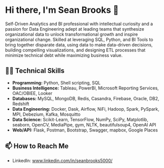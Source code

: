# Hi there, I'm Sean Brooks 👋

Self-Driven Analytics and BI professional with intellectual curiosity and a passion for Data Engineering adept at leading teams that synthesize organizational data to unlock transformational growth and inspire organizational change.  Skilled at leveraging SQL, Python, and BI Tools to bring together disparate data, using data to make data-driven decisions, building compelling visualizations, and designing ETL processes that minimize technical debt while maximizing business value. 


## 👨‍💻 Technical Skills

- **Programming:** Python, Shell scripting, SQL
- **Business Intelligence:** Tableau, PowerBI, Microsoft Reporting Services, OAC/OBIEE, Looker
- **Databases:** MySQL, MongoDB, Redis, Casandra, Firebase, Oracle, DB2, Redshift
- **Data Engineering:** Docker, Dask, Airflow, NiFi, Hadoop, Spark, PySpark, MPI, Debezium, Kafka, Mosquitto
- **Data Science:** Scikit-Learn, TensorFlow, NumPy, SciPy, Matplotlib, seaborn, OpenCV, MediaPipe, gym, NLTK, beautifulsoup4, OpenAI API
- **Web/API:** Flask, Postman, Bootstrap, Swagger, mapbox, Google Places

## 📫 How to Reach Me

- LinkedIn: www.linkedin.com/in/seanbrooks5000/


<!---
spbrooks74/spbrooks74 is a ✨ special ✨ repository because its `README.md` (this file) appears on your GitHub profile.
You can click the Preview link to take a look at your changes.
--->
